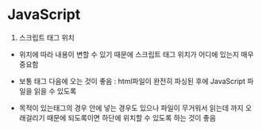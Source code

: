 # JavaScript

1.  <script></script> 스크립트 태그 위치

- 위치에 따라 내용이 변할 수 있기 때문에 스크립트 태그 위치가 어디에 있는지 매우 중요함

- 보통 <body></body>태그 다음에 오는 것이 좋음 : html파일이 완전히 파싱된 후에 JavaScript 파일을 읽을 수 있도록

- 목적이 있는<script></script>태그의 경우 <head></head> 안에 넣는 경우도 있으나 파일이 무거워서 읽는데 까지 오래걸리기 때문에 되도록이면 하단에 위치할 수 있도록 하는 것이 좋음
